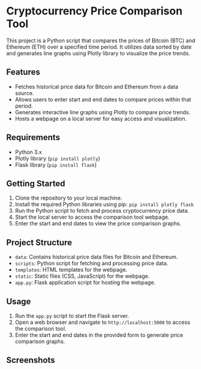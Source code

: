 # Cryptocurrency Price Comparison Tool

This project is a Python script that compares the prices of Bitcoin (BTC) and Ethereum (ETH) over a specified time period. It utilizes data sorted by date and generates line graphs using Plotly library to visualize the price trends.

## Features

- Fetches historical price data for Bitcoin and Ethereum from a data source.
- Allows users to enter start and end dates to compare prices within that period.
- Generates interactive line graphs using Plotly to compare price trends.
- Hosts a webpage on a local server for easy access and visualization.

## Requirements

- Python 3.x
- Plotly library (`pip install plotly`)
- Flask library (`pip install flask`)

## Getting Started

1. Clone the repository to your local machine.
2. Install the required Python libraries using pip: `pip install plotly flask`
3. Run the Python script to fetch and process cryptocurrency price data.
4. Start the local server to access the comparison tool webpage.
5. Enter the start and end dates to view the price comparison graphs.

## Project Structure

- `data`: Contains historical price data files for Bitcoin and Ethereum.
- `scripts`: Python script for fetching and processing price data.
- `templates`: HTML templates for the webpage.
- `static`: Static files (CSS, JavaScript) for the webpage.
- `app.py`: Flask application script for hosting the webpage.

## Usage

1. Run the `app.py` script to start the Flask server.
2. Open a web browser and navigate to `http://localhost:5000` to access the comparison tool.
3. Enter the start and end dates in the provided form to generate price comparison graphs.

## Screenshots


